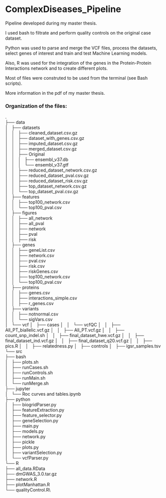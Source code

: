 # ComplexDiseases_Pipeline

Pipeline developed during my master thesis.

I used bash to filtrate and perform quality controls on the original case dataset.

Python was used to parse and merge the VCF files, process the datasets, select genes of interest and train and test Machine Learning models.

Also, R was used for the integration of the genes in the Protein-Protein Interactions network and to create different plots.

Most of files were construted to be used from the terminal (see Bash scripts).

More information in the pdf of my master thesis.

### Organization of the files:

.\
├── data\
│   ├── datasets\
│   │   ├── cleaned_dataset.csv.gz\
│   │   ├── dataset_with_genes.csv.gz\
│   │   ├── imputed_dataset.csv.gz\
│   │   ├── merged_dataset.csv.gz\
│   │   ├── Original\
│   │   │   ├── ensembl_v37.db\
│   │   │   └── ensembl_v37.gtf\
│   │   ├── reduced_dataset_network.csv.gz\
│   │   ├── reduced_dataset_pval.csv.gz\
│   │   ├── reduced_dataset_risk.csv.gz\
│   │   ├── top_dataset_network.csv.gz\
│   │   └── top_dataset_pval.csv.gz\
│   ├── features\
│   │   ├── top100_network.csv\
│   │   └── top100_pval.csv\
│   ├── figures\
│   │   ├── all_network\
│   │   ├── all_pval\
│   │   ├── network\
│   │   ├── pval\
│   │   ├── risk\
│   ├── genes\
│   │   ├── geneList.csv\
│   │   ├── network.csv\
│   │   ├── pval.csv\
│   │   ├── risk.csv\
│   │   ├── riskGenes.csv\
│   │   ├── top100_network.csv\
│   │   └── top100_pval.csv\
│   ├── proteins\
│   │   ├── genes.csv\
│   │   ├── interactions_simple.csv\
│   │   ├── r_genes.csv\
│   ├── variants\
│   │   ├── notnormal.csv\
│   │   └── sigVars.csv\
│   └── vcf
│       ├── cases
│       │   └── vcfQC
│       │       ├── All_PT_biallelic.vcf.gz
│       │       ├── All_PT.vcf.gz
│       │       ├── count_snp_indel.sh
│       │       ├── final_dataset_hwe.vcf.gz
│       │       ├── final_dataset_ind.vcf.gz
│       │       ├── final_dataset_q20.vcf.gz
│       │       ├── pics.R
│       │       ├── relatedness.py
│       ├── controls
│       ├── igsr_samples.tsv\
└── src\
    ├── bash\
    │   ├── plots.sh\
    │   ├── runCases.sh\
    │   ├── runControls.sh\
    │   ├── runMain.sh\
    │   └── runMerge.sh\
    ├── jupyter\
    │   └── Roc curves and tables.ipynb\
    ├── python\
    │   ├── biogridParser.py\
    │   ├── featureExtraction.py\
    │   ├── feature_selector.py\
    │   ├── geneSelection.py\
    │   ├── main.py\
    │   ├── models.py\
    │   ├── network.py\
    │   ├── pickle\
    │   ├── plots.py\
    │   ├── variantSelection.py\
    │   └── vcfParser.py\
    └── R\
        ├── all_data.RData\
        ├── dmGWAS_3.0.tar.gz\
        ├── network.R\
        ├── plotManhattan.R\
        └── qualityControl.R\
